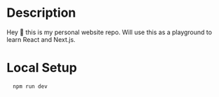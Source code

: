 # Description

Hey 👋 this is my personal website repo. Will use this as a playground to learn React and Next.js.

# Local Setup
```bash
  npm run dev
```
